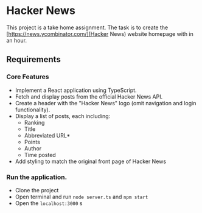 # Hacker News

This project is a take home assignment. The task is to create the [https://news.ycombinator.com/](Hacker News) website homepage with in an hour.

## Requirements

### Core Features
- Implement a React application using TypeScript.
- Fetch and display posts from the official Hacker News API.
- Create a header with the "Hacker News" logo (omit navigation and login functionality).
- Display a list of posts, each including:
    - Ranking
    - Title 
    - Abbreviated URL*
    - Points
    - Author
    - Time posted
- Add styling to match the original front page of Hacker News

### Run the application.
- Clone the project
-  Open terminal and run `node server.ts` and `npm start`
- Open the `localhost:3000`
s